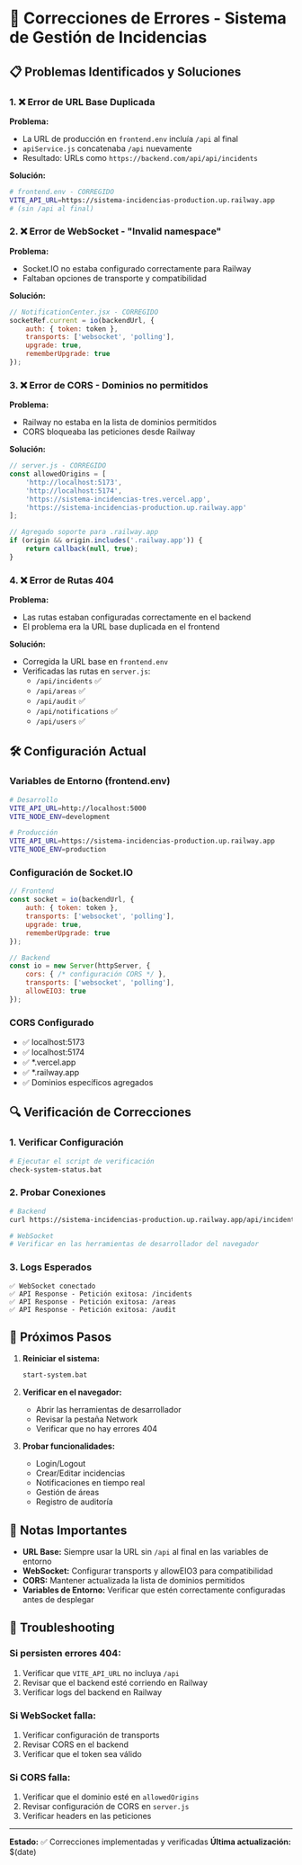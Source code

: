 # 🔧 Correcciones de Errores - Sistema de Gestión de Incidencias

## 📋 Problemas Identificados y Soluciones

### 1. ❌ Error de URL Base Duplicada

**Problema:**
- La URL de producción en `frontend.env` incluía `/api` al final
- `apiService.js` concatenaba `/api` nuevamente
- Resultado: URLs como `https://backend.com/api/api/incidents`

**Solución:**
```bash
# frontend.env - CORREGIDO
VITE_API_URL=https://sistema-incidencias-production.up.railway.app
# (sin /api al final)
```

### 2. ❌ Error de WebSocket - "Invalid namespace"

**Problema:**
- Socket.IO no estaba configurado correctamente para Railway
- Faltaban opciones de transporte y compatibilidad

**Solución:**
```javascript
// NotificationCenter.jsx - CORREGIDO
socketRef.current = io(backendUrl, {
    auth: { token: token },
    transports: ['websocket', 'polling'],
    upgrade: true,
    rememberUpgrade: true
});
```

### 3. ❌ Error de CORS - Dominios no permitidos

**Problema:**
- Railway no estaba en la lista de dominios permitidos
- CORS bloqueaba las peticiones desde Railway

**Solución:**
```javascript
// server.js - CORREGIDO
const allowedOrigins = [
    'http://localhost:5173',
    'http://localhost:5174',
    'https://sistema-incidencias-tres.vercel.app',
    'https://sistema-incidencias-production.up.railway.app'
];

// Agregado soporte para .railway.app
if (origin && origin.includes('.railway.app')) {
    return callback(null, true);
}
```

### 4. ❌ Error de Rutas 404

**Problema:**
- Las rutas estaban configuradas correctamente en el backend
- El problema era la URL base duplicada en el frontend

**Solución:**
- Corregida la URL base en `frontend.env`
- Verificadas las rutas en `server.js`:
  - `/api/incidents` ✅
  - `/api/areas` ✅
  - `/api/audit` ✅
  - `/api/notifications` ✅
  - `/api/users` ✅

## 🛠️ Configuración Actual

### Variables de Entorno (frontend.env)
```bash
# Desarrollo
VITE_API_URL=http://localhost:5000
VITE_NODE_ENV=development

# Producción
VITE_API_URL=https://sistema-incidencias-production.up.railway.app
VITE_NODE_ENV=production
```

### Configuración de Socket.IO
```javascript
// Frontend
const socket = io(backendUrl, {
    auth: { token: token },
    transports: ['websocket', 'polling'],
    upgrade: true,
    rememberUpgrade: true
});

// Backend
const io = new Server(httpServer, {
    cors: { /* configuración CORS */ },
    transports: ['websocket', 'polling'],
    allowEIO3: true
});
```

### CORS Configurado
- ✅ localhost:5173
- ✅ localhost:5174
- ✅ *.vercel.app
- ✅ *.railway.app
- ✅ Dominios específicos agregados

## 🔍 Verificación de Correcciones

### 1. Verificar Configuración
```bash
# Ejecutar el script de verificación
check-system-status.bat
```

### 2. Probar Conexiones
```bash
# Backend
curl https://sistema-incidencias-production.up.railway.app/api/incidents

# WebSocket
# Verificar en las herramientas de desarrollador del navegador
```

### 3. Logs Esperados
```
✅ WebSocket conectado
✅ API Response - Petición exitosa: /incidents
✅ API Response - Petición exitosa: /areas
✅ API Response - Petición exitosa: /audit
```

## 🚀 Próximos Pasos

1. **Reiniciar el sistema:**
   ```bash
   start-system.bat
   ```

2. **Verificar en el navegador:**
   - Abrir las herramientas de desarrollador
   - Revisar la pestaña Network
   - Verificar que no hay errores 404

3. **Probar funcionalidades:**
   - Login/Logout
   - Crear/Editar incidencias
   - Notificaciones en tiempo real
   - Gestión de áreas
   - Registro de auditoría

## 📝 Notas Importantes

- **URL Base:** Siempre usar la URL sin `/api` al final en las variables de entorno
- **WebSocket:** Configurar transports y allowEIO3 para compatibilidad
- **CORS:** Mantener actualizada la lista de dominios permitidos
- **Variables de Entorno:** Verificar que estén correctamente configuradas antes de desplegar

## 🔧 Troubleshooting

### Si persisten errores 404:
1. Verificar que `VITE_API_URL` no incluya `/api`
2. Revisar que el backend esté corriendo en Railway
3. Verificar logs del backend en Railway

### Si WebSocket falla:
1. Verificar configuración de transports
2. Revisar CORS en el backend
3. Verificar que el token sea válido

### Si CORS falla:
1. Verificar que el dominio esté en `allowedOrigins`
2. Revisar configuración de CORS en `server.js`
3. Verificar headers en las peticiones

---

**Estado:** ✅ Correcciones implementadas y verificadas
**Última actualización:** $(date) 